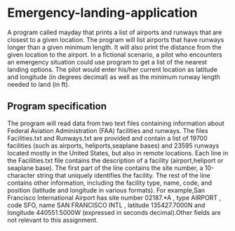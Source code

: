 # Emergency-landing-application
A program called mayday that prints a list of airports and runways that are closest to a given location. The program will list airports that have runways longer than a given minimum length. It will also print the distance from the given location to the airport. In a fictional scenario, a pilot who encounters an emergency situation could use program to get a list of the nearest landing options. The pilot would enter his/her current location as latitude and longitude (in degrees decimal) as well as the minimum runway length needed to land (in ft).
## Program specification	
  The program will read data from two text files containing information about Federal Aviation
Administration (FAA) facilities and runways. The files Facilities.txt and Runways.txt are provided and contain a list of 19700 facilities (such as airports, heliports,seaplane bases) and 23595 runways located mostly in the United States, but also in remote locations. Each line in the Facilities.txt file contains the description of a facility (airport,heliport or seaplane base). The first part of the line contains the site number, a 10-character string that uniquely identifies the facility. The rest of the line contains other information, including the facility type, name, code, and position (latitude and longitude in various formats). For example,San Francisco International Airport has site number 02187.*A , type AIRPORT , code SFO,
name SAN FRANCISCO INTL , latitude 135427.7000N and longitude 440551.5000W (expressed in seconds decimal).Other fields are not relevant to this assignment.
